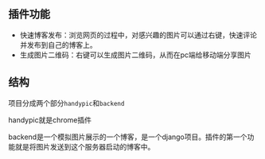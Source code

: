 ## 插件功能

- 快速博客发布：浏览网页的过程中，对感兴趣的图片可以通过右键，快速评论并发布到自己的博客上。
- 生成图片二维码：右键可以生成图片二维码，从而在pc端给移动端分享图片


## 结构

项目分成两个部分`handypic`和`backend`

handypic就是chrome插件

backend是一个模拟图片展示的一个博客，是一个django项目。插件的第一个功能就是将图片发送到这个服务器启动的博客中。
